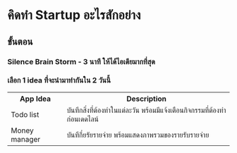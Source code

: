 # คิดทำ Startup อะไรสักอย่าง
## ขั้นตอน 
### Silence Brain Storm - 3 นาที ให้ได้ไอเดียมากที่สุด
### เลือก 1 idea ที่จะนำมาทำกันใน 2 วันนี้ 

<table>
  <tr> 
    <th>App Idea</th>
    <th>Description</th>
  </tr>
  <tr> 
    <td>Todo list</td>
    <td>บันทึกสิ่งที่ต้องทำในแต่ละวัน พร้อมมีแจ้งเตือนกิจกรรมที่ต้องทำก่อนเดดไลน์</td>
  </tr>
  <tr> 
    <td>Money manager</td>
    <td>บันทึกี่ยรัยรายจ่าย พร้อมแสดงภาพรวมของรายรับรายจ่าย</td>
  </tr>
</table>
